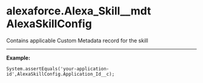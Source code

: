 # alexaforce.Alexa_Skill__mdt AlexaSkillConfig #

Contains applicable Custom Metadata record for the skill
- - - -

**Example:**
```
System.assertEquals('your-application-id',AlexaSkillConfig.Application_Id__c);
```



